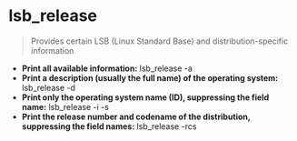 # lsb_release
> Provides certain LSB (Linux Standard Base) and distribution-specific information
- **Print all available information:**
lsb_release -a
- **Print a description (usually the full name) of the operating system:**
lsb_release -d
- **Print only the operating system name (ID), suppressing the field name:**
lsb_release -i -s
- **Print the release number and codename of the distribution, suppressing the field names:**
lsb_release -rcs
